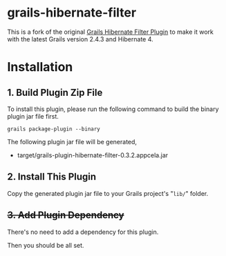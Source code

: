 grails-hibernate-filter
=======================

This is a fork of the original [Grails Hibernate Filter Plugin](http://grails.org/plugin/hibernate-filter) to make it work with the latest Grails version 2.4.3 and Hibernate 4.

# Installation

## 1. Build Plugin Zip File

To install this plugin, please run the following command to build the binary plugin jar file first.

    grails package-plugin --binary
    
The following plugin jar file will be generated,

- target/grails-plugin-hibernate-filter-0.3.2.appcela.jar

## 2. Install This Plugin

Copy the generated plugin jar file to your Grails project's "`lib/`" folder.

## ~~3. Add Plugin Dependency~~

There's no need to add a dependency for this plugin.

Then you should be all set.    
